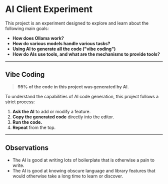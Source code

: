 # AI Client Experiment

This project is an experiment designed to explore and learn about the following main goals:

- **How does Ollama work?**
- **How do various models handle various tasks?**
- **Using AI to generate all the code ("vibe coding")**
- **How do AIs use tools, and what are the mechanisms to provide tools?**

---

## Vibe Coding

> **95% of the code in this project was generated by AI.**

To understand the capabilities of AI code generation, this project follows a strict process:

1. **Ask the AI** to add or modify a feature.
2. **Copy the generated code** directly into the editor.
3. **Run the code.**
4. **Repeat** from the top.

---

## Observations

- The AI is good at writing lots of boilerplate that is otherwise a pain to write.
- The AI is good at knowing obscure language and library features that would otherwise take a long time to learn or discover.


